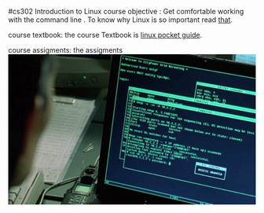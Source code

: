 #cs302 Introduction to Linux 
course objective :
Get comfortable working with the command line .
To know why Linux is so important read [that](http://readwrite.com/2014/08/20/linux-jobs-demand-certification).

course textbook:
the course Textbook is [linux pocket guide](http://www.doc-developpement-durable.org/file/Projets-informatiques/cours-&-manuels-informatiques/Linux/Linux_Pocket_Guide.pdf).

course assigments:
the assigments 
![cs302-Introduction-to-Linux](https://github.com/ibrahimelbanna/cs302/blob/master/Introduction%20to%20linux%20.jpeg
"Introduction to linux ")  
